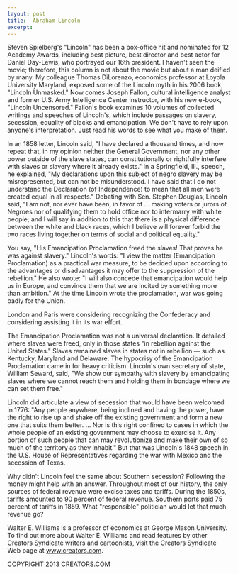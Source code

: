 ```yaml
---
layout: post
title:  Abraham Lincoln
excerpt:
---
```


Steven Spielberg's "Lincoln" has been a box-office hit and nominated for 12 Academy Awards, including best picture, best director and best actor for Daniel Day-Lewis, who portrayed our 16th president. I haven't seen the movie; therefore, this column is not about the movie but about a man deified by many. My colleague Thomas DiLorenzo, economics professor at Loyola University Maryland, exposed some of the Lincoln myth in his 2006 book, "Lincoln Unmasked." Now comes Joseph Fallon, cultural intelligence analyst and former U.S. Army Intelligence Center instructor, with his new e-book, "Lincoln Uncensored." Fallon's book examines 10 volumes of collected writings and speeches of Lincoln's, which include passages on slavery, secession, equality of blacks and emancipation. We don't have to rely upon anyone's interpretation. Just read his words to see what you make of them.

In an 1858 letter, Lincoln said, "I have declared a thousand times, and now repeat that, in my opinion neither the General Government, nor any other power outside of the slave states, can constitutionally or rightfully interfere with slaves or slavery where it already exists." In a Springfield, Ill., speech, he explained, "My declarations upon this subject of negro slavery may be misrepresented, but can not be misunderstood. I have said that I do not understand the Declaration (of Independence) to mean that all men were created equal in all respects." Debating with Sen. Stephen Douglas, Lincoln said, "I am not, nor ever have been, in favor of ... making voters or jurors of Negroes nor of qualifying them to hold office nor to intermarry with white people; and I will say in addition to this that there is a physical difference between the white and black races, which I believe will forever forbid the two races living together on terms of social and political equality."

You say, "His Emancipation Proclamation freed the slaves! That proves he was against slavery." Lincoln's words: "I view the matter (Emancipation Proclamation) as a practical war measure, to be decided upon according to the advantages or disadvantages it may offer to the suppression of the rebellion." He also wrote: "I will also concede that emancipation would help us in Europe, and convince them that we are incited by something more than ambition." At the time Lincoln wrote the proclamation, war was going badly for the Union.

 London and Paris were considering recognizing the Confederacy and considering assisting it in its war effort.

The Emancipation Proclamation was not a universal declaration. It detailed where slaves were freed, only in those states "in rebellion against the United States." Slaves remained slaves in states not in rebellion — such as Kentucky, Maryland and Delaware. The hypocrisy of the Emancipation Proclamation came in for heavy criticism. Lincoln's own secretary of state, William Seward, said, "We show our sympathy with slavery by emancipating slaves where we cannot reach them and holding them in bondage where we can set them free."

Lincoln did articulate a view of secession that would have been welcomed in 1776: "Any people anywhere, being inclined and having the power, have the right to rise up and shake off the existing government and form a new one that suits them better. ... Nor is this right confined to cases in which the whole people of an existing government may choose to exercise it. Any portion of such people that can may revolutionize and make their own of so much of the territory as they inhabit." But that was Lincoln's 1848 speech in the U.S. House of Representatives regarding the war with Mexico and the secession of Texas.

Why didn't Lincoln feel the same about Southern secession? Following the money might help with an answer. Throughout most of our history, the only sources of federal revenue were excise taxes and tariffs. During the 1850s, tariffs amounted to 90 percent of federal revenue. Southern ports paid 75 percent of tariffs in 1859. What "responsible" politician would let that much revenue go?

Walter E. Williams is a professor of economics at George Mason University. To find out more about Walter E. Williams and read features by other Creators Syndicate writers and cartoonists, visit the Creators Syndicate Web page at www.creators.com.

COPYRIGHT 2013 CREATORS.COM
